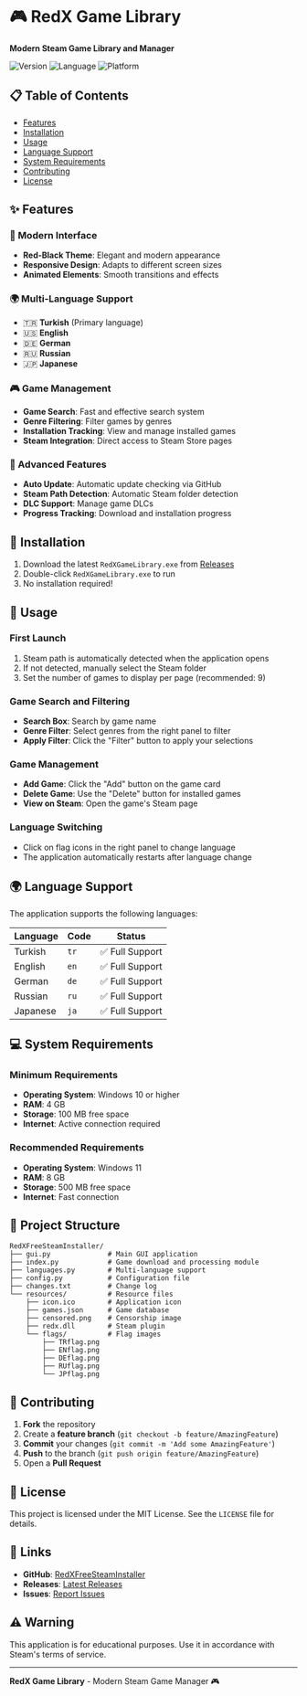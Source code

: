 # 🎮 RedX Game Library

**Modern Steam Game Library and Manager**

![Version](https://img.shields.io/badge/version-v1.4-red)
![Language](https://img.shields.io/badge/language-Python-blue)
![Platform](https://img.shields.io/badge/platform-Windows-lightgrey)

## 📋 Table of Contents

- [Features](#-features)
- [Installation](#-installation)
- [Usage](#-usage)
- [Language Support](#-language-support)
- [System Requirements](#-system-requirements)
- [Contributing](#-contributing)
- [License](#-license)

## ✨ Features

### 🎨 Modern Interface
- **Red-Black Theme**: Elegant and modern appearance
- **Responsive Design**: Adapts to different screen sizes
- **Animated Elements**: Smooth transitions and effects

### 🌍 Multi-Language Support
- 🇹🇷 **Turkish** (Primary language)
- 🇺🇸 **English**
- 🇩🇪 **German**
- 🇷🇺 **Russian**
- 🇯🇵 **Japanese**

### 🎮 Game Management
- **Game Search**: Fast and effective search system
- **Genre Filtering**: Filter games by genres
- **Installation Tracking**: View and manage installed games
- **Steam Integration**: Direct access to Steam Store pages

### 🔧 Advanced Features
- **Auto Update**: Automatic update checking via GitHub
- **Steam Path Detection**: Automatic Steam folder detection
- **DLC Support**: Manage game DLCs
- **Progress Tracking**: Download and installation progress

## 🚀 Installation

1. Download the latest `RedXGameLibrary.exe` from [Releases](https://github.com/Scriptez1/RedXFreeSteamInstaller/releases/latest)
2. Double-click `RedXGameLibrary.exe` to run
3. No installation required!

## 📖 Usage

### First Launch
1. Steam path is automatically detected when the application opens
2. If not detected, manually select the Steam folder
3. Set the number of games to display per page (recommended: 9)

### Game Search and Filtering
- **Search Box**: Search by game name
- **Genre Filter**: Select genres from the right panel to filter
- **Apply Filter**: Click the "Filter" button to apply your selections

### Game Management
- **Add Game**: Click the "Add" button on the game card
- **Delete Game**: Use the "Delete" button for installed games
- **View on Steam**: Open the game's Steam page

### Language Switching
- Click on flag icons in the right panel to change language
- The application automatically restarts after language change

## 🌍 Language Support

The application supports the following languages:

| Language | Code | Status |
|----------|------|--------|
| Turkish | `tr` | ✅ Full Support |
| English | `en` | ✅ Full Support |
| German | `de` | ✅ Full Support |
| Russian | `ru` | ✅ Full Support |
| Japanese | `ja` | ✅ Full Support |

## 💻 System Requirements

### Minimum Requirements
- **Operating System**: Windows 10 or higher
- **RAM**: 4 GB
- **Storage**: 100 MB free space
- **Internet**: Active connection required

### Recommended Requirements
- **Operating System**: Windows 11
- **RAM**: 8 GB
- **Storage**: 500 MB free space
- **Internet**: Fast connection

## 📁 Project Structure

```
RedXFreeSteamInstaller/
├── gui.py              # Main GUI application
├── index.py            # Game download and processing module
├── languages.py        # Multi-language support
├── config.py           # Configuration file
├── changes.txt         # Change log
└── resources/          # Resource files
    ├── icon.ico        # Application icon
    ├── games.json      # Game database
    ├── censored.png    # Censorship image
    ├── redx.dll        # Steam plugin
    └── flags/          # Flag images
        ├── TRflag.png
        ├── ENflag.png
        ├── DEflag.png
        ├── RUflag.png
        └── JPflag.png
```

## 🤝 Contributing

1. **Fork** the repository
2. Create a **feature branch** (`git checkout -b feature/AmazingFeature`)
3. **Commit** your changes (`git commit -m 'Add some AmazingFeature'`)
4. **Push** to the branch (`git push origin feature/AmazingFeature`)
5. Open a **Pull Request**

## 📝 License

This project is licensed under the MIT License. See the `LICENSE` file for details.

## 🔗 Links

- **GitHub**: [RedXFreeSteamInstaller](https://github.com/Scriptez1/RedXFreeSteamInstaller)
- **Releases**: [Latest Releases](https://github.com/Scriptez1/RedXFreeSteamInstaller/releases)
- **Issues**: [Report Issues](https://github.com/Scriptez1/RedXFreeSteamInstaller/issues)

## ⚠️ Warning

This application is for educational purposes. Use it in accordance with Steam's terms of service.

---

**RedX Game Library** - Modern Steam Game Manager 🎮